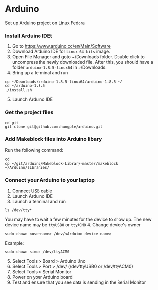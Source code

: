 # Arduino
Set up Arduino project on Linux Fedora

### Install Arduino IDEt
1. Go to https://www.arduino.cc/en/Main/Software
2. Download Arduino IDE for `Linux 64 bits` image.
3. Open File Manager and goto ~/Downloads folder. Double click to uncompress the newly downloaded file.  After this, you should have a folder `arduino-1.8.5-linux64` in ~/Downloads.
4. Bring up a terminal and run
```
cp ~/Downloads/arduino-1.8.5-linux64/arduino-1.8.5 ~/
cd ~/arduino-1.8.5
./install.sh
```
5. Launch Arduino IDE

### Get the project files
```
cd git
git clone git@github.com:hungple/arduino.git
```

### Add Makeblock files into Arduino libary
Run the following command:
```
cd
cp ~/git/arduino/Makeblock-Library-master/makeblock ~/Arduino/libraries/
```

### Connect your Arduino to your laptop
1. Connect USB cable
2. Launch Arduino IDE
3. Launch a terminal and run
```
ls /dev/tty*
```
You may have to wait a few minutes for the device to show up. The new device name may be `ttyUSB0` or `ttyACM0`
4. Change device's owner
```
sudo chown <username> /dev/<Arduino device name> 
```
Example:
```
sudo chown simon /dev/ttyACM0
```
5. Select Tools > Board > Arduino Uno
6. Select Tools > Port > /dev/<Arduino device name> (/dev/ttyUSB0 or /dev/ttyACM0)
7. Select Tools > Serial Monitor
8. Power on your Arduino board
9. Test and ensure that you see data is sending in the Serial Monitor

